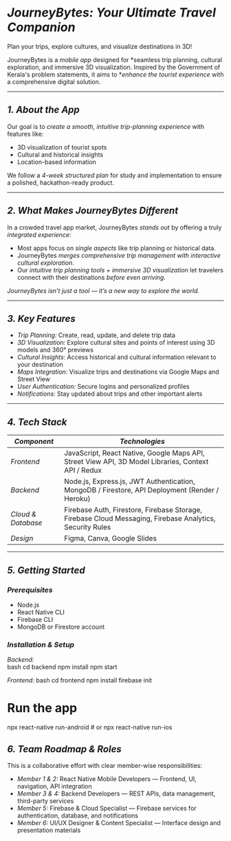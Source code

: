 # *JourneyBytes: Your Ultimate Travel Companion*
Plan your trips, explore cultures, and visualize destinations in 3D!

JourneyBytes is a *mobile app* designed for *seamless trip planning, cultural exploration, and immersive 3D visualization. Inspired by the Government of Kerala's problem statements, it aims to **enhance the tourist experience* with a comprehensive digital solution.  

---

## *1. About the App*
Our goal is to *create a smooth, intuitive trip-planning experience* with features like:  

- 3D visualization of tourist spots  
- Cultural and historical insights  
- Location-based  information  

We follow a *4-week structured plan* for study and implementation to ensure a polished, hackathon-ready product.  

---

## *2. What Makes JourneyBytes Different*
In a crowded travel app market, JourneyBytes *stands out* by offering a truly *integrated experience*:  

- Most apps focus on *single aspects* like trip planning or historical data.  
- JourneyBytes *merges comprehensive trip management with interactive cultural exploration*.  
- Our *intuitive trip planning tools + immersive 3D visualization* let travelers connect with their destinations *before even arriving*.  

*JourneyBytes isn’t just a tool — it’s a new way to explore the world.*  

---

## *3. Key Features*

- *Trip Planning:* Create, read, update, and delete trip data  
- *3D Visualization:* Explore cultural sites and points of interest using 3D models and 360° previews  
- *Cultural Insights:* Access historical and cultural information relevant to your destination  
- *Maps Integration:* Visualize trips and destinations via Google Maps and Street View  
- *User Authentication:* Secure logins and personalized profiles  
- *Notifications:* Stay updated about trips and other important alerts  

---

## *4. Tech Stack*

| *Component*       | *Technologies* |
|--------------------|----------------|
| *Frontend*        | JavaScript, React Native, Google Maps API, Street View API, 3D Model Libraries, Context API / Redux |
| *Backend*         | Node.js, Express.js, JWT Authentication, MongoDB / Firestore, API Deployment (Render / Heroku) |
| *Cloud & Database*| Firebase Auth, Firestore, Firebase Storage, Firebase Cloud Messaging, Firebase Analytics, Security Rules |
| *Design*          | Figma, Canva, Google Slides |

---

## *5. Getting Started*

### *Prerequisites*
- Node.js  
- React Native CLI  
- Firebase CLI  
- MongoDB or Firestore account  

### *Installation & Setup*

*Backend:*  
bash
cd backend
npm install
npm start

*Frontend:*
bash
cd frontend
npm install
firebase init
# Run the app
npx react-native run-android  # or
npx react-native run-ios


## *6. Team Roadmap & Roles*
This is a collaborative effort with clear member-wise responsibilities:  

- *Member 1 & 2:* React Native Mobile Developers — Frontend, UI, navigation, API integration  
- *Member 3 & 4:* Backend Developers — REST APIs, data management, third-party services  
- *Member 5:* Firebase & Cloud Specialist — Firebase services for authentication, database, and notifications  
- *Member 6:* UI/UX Designer & Content Specialist — Interface design and presentation materials
